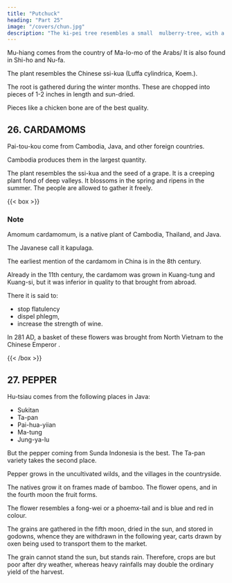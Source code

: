```yaml
---
title: "Putchuck"
heading: "Part 25"
image: "/covers/chun.jpg"
description: "The ki-pei tree resembles a small  mulberry-tree, with a hibiscus-like  furnishing a floss half an inch and more in length, very much like goose-down, and containing some dozens of seeds"
---
```




Mu-hiang comes from the country of Ma-lo-mo of the Arabs/ It is also found in Shi-ho and Nu-fa. 

The plant resembles the Chinese ssi-kua (Luffa cylindrica, Koem.). 

The root is gathered during the winter months. These are chopped into pieces of 1-2 inches in length and sun-dried.

Pieces like a chicken bone are of the best quality.

<!-- Note.
Ma-lo-mo is Merbat, SM-lio is Shehr, and Nu-fa is Ziifar, the modern Dhofar, all on the
ID Hadramaut coast of Arabia. See supra, p. 116. Our author also states (supra, p. 128) that mu-hiang
came from the Somali coast (Pi-p'a-lo); but the best quality of the drug came, he says (supra, p. 98)
from Nan-ni-hua-lo, which we think must be identified with Sindh, or a section of that region. Our
author is wrong in stating that this product was found in Hadramaut and on the Somali coast. It
is a native of Kashmere and was an important export from the ports of Sindh, when the author
15 of the Periplus wrote, and probably ages before his time, as it was well known to the Hebrews who
called it Icetgiofh (niV'Sp cassia), which, we presume, is derived from its Sanskrit name, IcusMlia, which
the original of the Greek xoffTo?, and the Latin eostus. In Malay it is called pueho, which may
be the origin of our putchuk, or our term may be derived ivomputchok, by which name this root is
known in Calcutta. Putchuck is the root oftheAucklandia eostus, Royle. Hamilton, New Account
is
20 of the East Indies
(1744),
Sindh). It is rather a
or,
Radix
dulcis.
I
I,
Weed
127, says:
«The Wood Ligna
than a Wood, and nothing of
never heard
it is
used in Physic, but
dulcis grows only in this country
it is
(i.
e.,
useful but the Root called Putchock,
it is
a good Ingredient in the Compos-
Perfumes. There are great Quantities exported for Surat, and from thence to China.»
The earliest mention we have found in Chinese works of this drug is in the Wei-shu, 102,i2^,
ition of
25 and the Sui-shu ,83,16'', where mention is made among the products of Po-ssi (Persia) ofts'ing-mu-
hiang
7^^ ^i lit., agreen-wood incense»). The name mu-Mang occurs, however, in a
Chinese Materia medica of the fifth century, Ming-i-pie-lu by T'au Hung-king, as a plant growing
in western Yun-nan, and which was also called mi-Mang
^•)- ^^^ already at that time
brought to China from abroad
ts'tng-mii-hiang
was
and
longer
used,
the Chinese product was no
(^
(^
30 by foreign ships, it being said that it came from Ta-ts"in. Bretschneider, Bot. Sinic, III, 111.
It would seem, therefore, that the name mu-hiang was at first applied by the Chinese to a native
product, probably because it was 'wood perfume'. In Chinese Buddhist books it -is called Jcii-so-t'o
Sanskrit ftwsTii/sa. Bretschneider, loc.cit.,112. See also Yule, Marco Polo, 11,387. -->


## 26. CARDAMOMS 

Pai-tou-kou come from Cambodia, Java, <!--  Chon-la, Sho-p'o --> and other foreign countries.

Cambodia produces them in the largest quantity. 

The plant resembles the ssi-kua and the seed of a grape. It is a creeping plant fond of deep valleys. It blossoms in the spring and ripens in the summer. The people are allowed to gather it freely.


{{< box >}}
### Note

Amomum cardamomum, is a native plant of Cambodia, Thailand, and Java. 

The Javanese call it kapulaga. <!--  name MpuJaga, appears to be
the only one in use in the Indian Archipelago. Crawfurd, Hist. Indian Archipelago, I, 514. -->


The earliest mention of the cardamom in China is in the <!-- pai-tm-h'oti or awMte t6u-h'6u» in CShinese works occurs in
5
the --> 8th century. 

<!-- Ch'on Ts'ang-ki (supra, p. 210, line 36) says that it was a product of
K."i6-ku-lo
possibly Kia Tan's Ko-ku-lo, east coast Malay Peninsula) and is there
(^
called to-Jcu
iW
(0, »^).
In another passage (supra, p. 210) the same author gives the native
nutmeg as Ja-M-Zo, which Bretscbneider points out is probably MJcula, the
Arabic name for cardamom. Yu-yang-tsa-tsu, 18,io reproduces this phrase from Ch'6nTs'ang-k'i. 10
It says= «Pai-t6u-h'6u comes from K'ie-ku-lo, where it is called to-Jcu. In shape it is like the
eight or nine feet long; they do
banana (tree). The leaves are like those of the tu-jo (;^
not wither in winter or summer. The flowers are light yellow. The seeds form clusters like grapes.
name
of the
^)
When
the seeds
appear they are light green, when ripe they turn white; they are gathered
first
15
in the seventh moon.a
but -->

Already in the 11th century, the cardamom was grown in Kuang-tung and Kuang-si, but it was inferior in quality to that brought from abroad. 

<!-- Bretscbneider, Bot. Sinic, III,
it
120—123.
Ling-wai-tai-ta,
while the herbaceous
ch6u
(
which
juice
S
is
>|>M
very
says that the joai-tdu-h'du comes from the foreigners of the South,
8,18'',
(^^)
or ts'au-tou-k'ou comes from the mountainous districts of
the present Nan-ning-fu in Kuang-si). «There
much
The people
prized
and dry them. They are very tasty
fang -ts'au-mu chuang, l,2^ It
is
is also
the flower of the tm-k'ou
of the South pick the flowers, steep
The
»
there said that
it
Yung- 20
flower of the tou-h'ou
is
them
in
plum
described in Nan- -->

There it is said to:
- stop flatulency
- dispel phlegm,
- increase the strength of wine. 

In 281 AD, a basket of these flowers was brought from North Vietnam to the Chinese Emperor <!-- Tongking -->.

<!-- He found
out by experimenting with
them
that they
really possessed the properties attributed to them. Tung-si-yang-k'au, 3,5^ mentions red
pai-tou-k'ou
among the products
(^r)
of Hia-kiang in Java. -->
{{< /box >}}



## 27. PEPPER

Hu-tsiau comes from the following places in Java:
- Sukitan
- Ta-pan
- Pai-hua-yiian
- Ma-tung
- Jung-ya-lu

But the pepper coming from Sunda Indonesia<!-- Sinto --> is the best. The Ta-pan variety takes the second place.

Pepper grows in the uncultivated wilds, and the villages in the countryside. 
<!-- the Chinese grape. -->


The natives grow it on frames made of bamboo. The flower opens, and in the fourth moon the fruit forms. 

The flower resembles a fong-wei or a phoemx-tail and is blue and red in colour. 

The grains are gathered in the fifth moon, dried in the sun, and stored in godowns, whence they are withdrawn in the following year, carts drawn by oxen being used to transport them to the market. 

The grain cannot stand the sun, but stands rain. Therefore, crops are but poor after dry weather, whereas heavy rainfalls may double the ordinary yield of the harvest.

<!-- (Note.
6
Some say
^
(^
Wu-li-pa
that most of the pepper comes from the country of
f^),
in Nan-p'i, and that the produce bought
foreign traders in Sho-p'o comes from Wu-li-pa)
by the
^
Notes.
The term tsiau was applied by the Chinese in the classical period to Zanthoxylon, of
10 which more than a dozen species are known in China. Bretschneidcr, Bot. Sinic, II,
1)
323. Hu-tsiau, our Piper nigrum, literally 'Western Asian tsiau'
appear, in the Hou-Han-shu,
on
occurs in the V\rei-shu,
it
brought
to
118,12'',
102,ia°'
is first mentioned, it would
where it figures as a product of T'ien-chu (India). Later
and the Sui-shu 83,i6*, as a product of Po-ssii (i. e., it was
(S. i^), iu
China by Persian traders from India); they also mention pi-po
Sanskrit
15 pippali, or along peppera.
Yu-yang-tsa-tsu,
India),
first
where
very
it is
ISjO** says:
called mo-li-chi
The
flexible.
aHu-tsiau comes from Mo-k'ie-to
(S^ ^§
(i.
"jy" Sanskrit maricha).
e.,
Magadha, or Central
The plant
is
a creeper, at
leaves are an inch and a half long, they grow on stems two by two, on
either side of the stem.
They open
at
dawn and
close
up
at night, rolling
up when
closed.
The
20 seeds are between the leaves; in shape they are like the tsiau (Chinese pepper). When they are
good they have a pungent taste. They are picked in the sixth moon (August-September). At the
present day people in China
use of
who
eat
meat cooked
Of the long pepper, the same work
25 called pi-po-U
^^
in foreign style ("jTO
^^
pjj '^l)
make
all
it.»
CBB
ppf P^)- On
j^
(18,io*)
says that
it
comes from Magadha, where
^j^), and that in the country of Fu-lin
it is
called a-li-ho-t'o
it
is
([JfJ"
*^^ localities here mentioned and the pepper trade, see more particularly,
supra, pp. 70, 78, 83, and on the great profits of the pepper trade in our author's time, supra,
enable the vine to bear first it must be
p. 78. Crawfurd, op. cit., I, 482 et seq. says that to
trained on some tree or pole. There are two crops which, in point of time, are, extremely irre-
80 gular, and in some situations run into each other in such a manner that the reaping is pursued
nearly throughout the year. The mutilated paragraph in our text is made clear by this remark.
Crawfurd,
Hist. Indian Archipelago, III, 358, says that
pepper
is
principally obtained
on the north-eastern coast of the Archipelago, at Patani, Tringanu and Kalentan; in the straits
on the island of Lingen, also at Achin, Tikao, Bencoolen, Padang and the country of the Lam-
35 pongs. That of Penang and the west coast of Sumatra is the best.
the form of a foot-note. It is due presumably
2) This paragraph is printed in the text in
Wu-li-pa—
in Cantonese Mo-li-pat,— -is not used by our
name
the
as
T'iau-ytian,
to the editor Li
author, for
whom
the Malabar country was Nan-p'i.
It is just possible that
the dependency of
Nan-p'i which appears in his work (supra, pp. 88, 90, n. 8) under the name of Ma-li-mo (in Amoy
40 dialect Ma-li-bwat) is Malabar. Even then he does not speak of pepper being a product of Nan-p'i,
presumably because nearly, if not all, the pepper trade of China in his days was with the Indian
Archipelago.
noteworthy that Ch6u K'u-fei is the first Chinese author to mention pepper as a
product of the Indian Archipelago; the Arab traders of the ninth and tenth centuries speak
45 only of the pepper of India. Ibn Khordadbeh knew that pepper was produced in Ceylon, but his
information went no farther; the one source of supply was, for him, Malabar. As showing the great
It
is
importance of the Chinese pepper trade in Marco Polo's time, that traveller tells us (II, 186), that
that the quantity of pepper
he ((heard it stated by one of the Great Kaan's officers of customs224
— ASA-FOETIDA.
CIIBEBS.
11,27-28
introduced daily for consumption into the city of Kinsay amounted to 43 loads, each load being
equal to 223 lbs.» And in another passage (II, 217) he says «And I assure you that for one
shipload of pepper that goes to Alexandria or elsewhere, destined for Christendom, there come a
hundred such, aye and more too, to this haven of Zaytun». Duarte Barbosa, op. cit, 206,
mentions also the great quantity of pepper used in China. See on the pepper trade in the Middle
Ages, Heyd, Hist, du Commerce, -->


